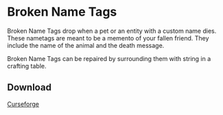 # Broken Name Tags
Broken Name Tags drop when a pet or an entity with a custom name dies. These nametags are meant to be a memento of your fallen friend. They include the name of the animal and the death message.

Broken Name Tags can be repaired by surrounding them with string in a crafting table.

## Download
[Curseforge](https://www.curseforge.com/minecraft/mc-mods/broken-name-tags)

